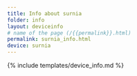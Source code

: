 ```yaml
---
title: Info about surnia
folder: info
layout: deviceinfo
# name of the page (/{{permalink}}.html)
permalink: surnia_info.html
device: surnia
---
```

{% include templates/device_info.md %}
